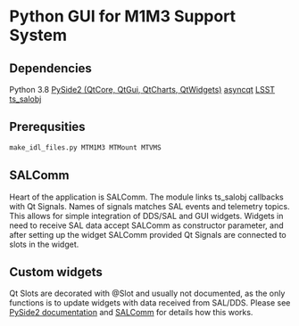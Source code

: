 # Python GUI for M1M3 Support System

## Dependencies

Python 3.8
[PySide2 (QtCore, QtGui, QtCharts, QtWidgets)](https://pypi.org/project/PySide2)
[asyncqt](https://pypi.org/project/asyncqt)
[LSST ts_salobj](https://github.com/lsst-ts/ts_salobj)

## Prerequsities

```bash
make_idl_files.py MTM1M3 MTMount MTVMS
```

## SALComm

Heart of the application is SALComm. The module links ts_salobj callbacks with
Qt Signals. Names of signals matches SAL events and telemetry topics. This
allows for simple integration of DDS/SAL and GUI widgets. Widgets in need to
receive SAL data accept SALComm as constructor parameter, and after setting up
the widget SALComm provided Qt Signals are connected to slots in the widget.

## Custom widgets

Qt Slots are decorated with @Slot and usually not documented, as the only
functions is to update widgets with data received from SAL/DDS. Please see
[PySide2 documentation](https://wiki.qt.io/Qt_for_Python_Signals_and_Slots) and
[SALComm](SALComm.py) for details how this works.
